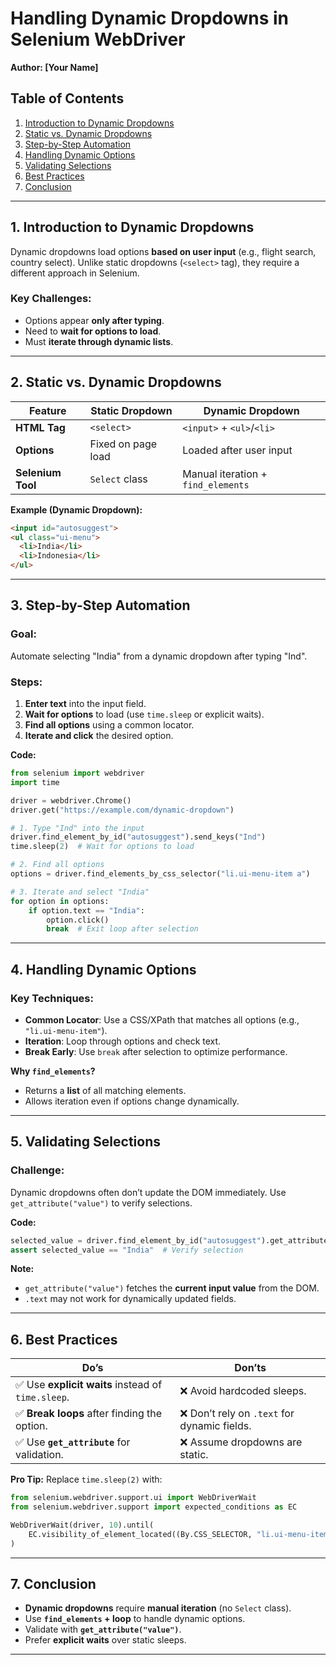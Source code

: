 # **Handling Dynamic Dropdowns in Selenium WebDriver**  
**Author: [Your Name]**  

## **Table of Contents**  
1. [Introduction to Dynamic Dropdowns](#introduction-to-dynamic-dropdowns)  
2. [Static vs. Dynamic Dropdowns](#static-vs-dynamic-dropdowns)  
3. [Step-by-Step Automation](#step-by-step-automation)  
4. [Handling Dynamic Options](#handling-dynamic-options)  
5. [Validating Selections](#validating-selections)  
6. [Best Practices](#best-practices)  
7. [Conclusion](#conclusion)  

---

## **1. Introduction to Dynamic Dropdowns**  
Dynamic dropdowns load options **based on user input** (e.g., flight search, country select). Unlike static dropdowns (`<select>` tag), they require a different approach in Selenium.  

### **Key Challenges:**  
- Options appear **only after typing**.  
- Need to **wait for options to load**.  
- Must **iterate through dynamic lists**.  

---

## **2. Static vs. Dynamic Dropdowns**  

| Feature          | Static Dropdown                  | Dynamic Dropdown                 |  
|------------------|----------------------------------|----------------------------------|  
| **HTML Tag**     | `<select>`                       | `<input>` + `<ul>`/`<li>`        |  
| **Options**      | Fixed on page load               | Loaded after user input          |  
| **Selenium Tool**| `Select` class                   | Manual iteration + `find_elements`|  

**Example (Dynamic Dropdown):**  
```html
<input id="autosuggest">  
<ul class="ui-menu">  
  <li>India</li>  
  <li>Indonesia</li>  
</ul>  
```

---

## **3. Step-by-Step Automation**  

### **Goal:**  
Automate selecting "India" from a dynamic dropdown after typing "Ind".  

### **Steps:**  
1. **Enter text** into the input field.  
2. **Wait for options** to load (use `time.sleep` or explicit waits).  
3. **Find all options** using a common locator.  
4. **Iterate and click** the desired option.  

**Code:**  
```python
from selenium import webdriver
import time

driver = webdriver.Chrome()
driver.get("https://example.com/dynamic-dropdown")

# 1. Type "Ind" into the input
driver.find_element_by_id("autosuggest").send_keys("Ind")
time.sleep(2)  # Wait for options to load

# 2. Find all options
options = driver.find_elements_by_css_selector("li.ui-menu-item a")

# 3. Iterate and select "India"
for option in options:
    if option.text == "India":
        option.click()
        break  # Exit loop after selection
```

---

## **4. Handling Dynamic Options**  

### **Key Techniques:**  
- **Common Locator**: Use a CSS/XPath that matches all options (e.g., `"li.ui-menu-item"`).  
- **Iteration**: Loop through options and check text.  
- **Break Early**: Use `break` after selection to optimize performance.  

**Why `find_elements`?**  
- Returns a **list** of all matching elements.  
- Allows iteration even if options change dynamically.  

---

## **5. Validating Selections**  

### **Challenge:**  
Dynamic dropdowns often don’t update the DOM immediately. Use `get_attribute("value")` to verify selections.  

**Code:**  
```python
selected_value = driver.find_element_by_id("autosuggest").get_attribute("value")
assert selected_value == "India"  # Verify selection
```

**Note:**  
- `get_attribute("value")` fetches the **current input value** from the DOM.  
- `.text` may not work for dynamically updated fields.  

---

## **6. Best Practices**  

| Do’s                          | Don’ts                          |  
|-------------------------------|---------------------------------|  
| ✅ Use **explicit waits** instead of `time.sleep`. | ❌ Avoid hardcoded sleeps. |  
| ✅ **Break loops** after finding the option. | ❌ Don’t rely on `.text` for dynamic fields. |  
| ✅ Use **`get_attribute`** for validation. | ❌ Assume dropdowns are static. |  

**Pro Tip:** Replace `time.sleep(2)` with:  
```python
from selenium.webdriver.support.ui import WebDriverWait
from selenium.webdriver.support import expected_conditions as EC

WebDriverWait(driver, 10).until(
    EC.visibility_of_element_located((By.CSS_SELECTOR, "li.ui-menu-item"))
)
```

---

## **7. Conclusion**  
- **Dynamic dropdowns** require **manual iteration** (no `Select` class).  
- Use **`find_elements` + loop** to handle dynamic options.  
- Validate with **`get_attribute("value")`**.  
- Prefer **explicit waits** over static sleeps.  

---
